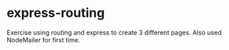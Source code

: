 # express-routing
Exercise using routing and express to create 3 different pages. Also used NodeMailer for first time.
